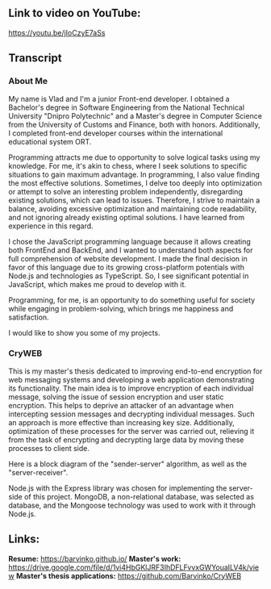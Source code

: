 ## Link to video on YouTube:
https://youtu.be/jIoCzyE7aSs

## Transcript

### About Me
My name is Vlad and I'm a junior Front-end developer. I obtained a Bachelor's degree in Software Engineering from the National Technical University "Dnipro Polytechnic" and a Master's degree in Computer Science from the University of Customs and Finance, both with honors. Additionally, I completed front-end developer courses within the international educational system ORT.

Programming attracts me due to opportunity to solve logical tasks using my knowledge. For me, it's akin to chess, where I seek solutions to specific situations to gain maximum advantage. In programming, I also value finding the most effective solutions. Sometimes, I delve too deeply into optimization or attempt to solve an interesting problem independently, disregarding existing solutions, which can lead to issues. Therefore, I strive to maintain a balance, avoiding excessive optimization and maintaining code readability, and not ignoring already existing optimal solutions. I have learned from experience in this regard.

I chose the JavaScript programming language because it allows creating both FrontEnd and BackEnd, and I wanted to understand both aspects for full comprehension of website development. I made the final decision in favor of this language due to its growing cross-platform potentials with Node.js and technologies as TypeScript. So, I see significant potential in JavaScript, which makes me proud to develop with it.

Programming, for me, is an opportunity to do something useful for society while engaging in problem-solving, which brings me happiness and satisfaction.

I would like to show you some of my projects.

### CryWEB

This is my master's thesis dedicated to improving end-to-end encryption for web messaging systems and developing a web application demonstrating its functionality. The main idea is to improve encryption of each individual message, solving the issue of session encryption and user static encryption. This helps to deprive an attacker of an advantage when intercepting session messages and decrypting individual messages. Such an approach is more effective than increasing key size.
Additionally, optimization of these processes for the server was carried out, relieving it from the task of encrypting and decrypting large data by moving these processes to client side.

Here is a block diagram of the "sender-server" algorithm, as well as the "server-receiver".

Node.js with the Express library was chosen for implementing the server-side of this project. 
MongoDB, a non-relational database, was selected as database, and the Mongoose technology was used to work with it through Node.js.

## Links:
**Resume:**
https://barvinko.github.io/
**Master's work:**
https://drive.google.com/file/d/1vi4HbGKlJRF3IhDFLFvvxGWYouaILV4k/view
**Master's thesis applications:**
https://github.com/Barvinko/CryWEB
